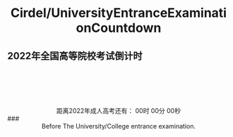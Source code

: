 # <center>Cirdel/UniversityEntranceExaminationCountdown</center>
## 2022年全国高等院校考试倒计时
<center>
<html>
<head>
    <div style="text-align:center;margin-top:100px;">
    <span>距离2022年成人高考还有：</span>
    <span id="t_d"></span>
    <span id="t_h">00时</span>
    <span id="t_m">00分</span>
    <span id="t_s">00秒</span>
</div>
<script type="text/javascript">
    function getRTime(){
        var EndTime= new Date('2022/6/7 00:00:00'); //截止时间
        var NowTime = new Date();
        var t =EndTime.getTime() - NowTime.getTime();
        
        var d=Math.floor(t/1000/60/60/24);
        var h=Math.floor(t/1000/60/60%24);
        var m=Math.floor(t/1000/60%60);
        var s=Math.floor(t/1000%60);
        
        document.getElementById("t_d").innerHTML = d + "d";
        document.getElementById("t_h").innerHTML = h + "h";
        document.getElementById("t_m").innerHTML = m + "m";
        document.getElementById("t_s").innerHTML = s + "s";
    }
    setInterval(getRTime,1000);
</script>
</head>
<body>
<div id="timer"></div>
</body>
</html>
</center>
### <center> Before The University/College entrance examination.</center>

